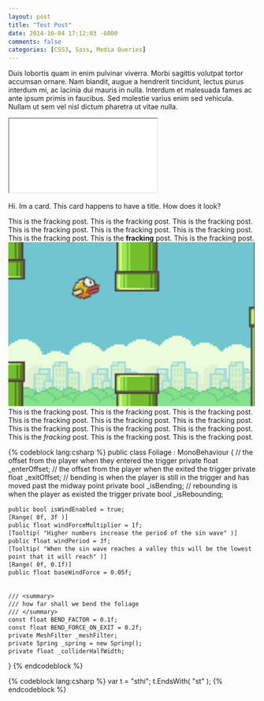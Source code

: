 ```yaml
---
layout: post
title: "Test Post"
date: 2014-10-04 17:12:03 -0800
comments: false
categories: [CSS3, Sass, Media Queries]
---
```




Duis lobortis quam in enim pulvinar viverra. Morbi sagittis volutpat tortor accumsan ornare. Nam blandit, augue a hendrerit tincidunt, lectus purus interdum mi, ac lacinia dui mauris in nulla. Interdum et malesuada fames ac ante ipsum primis in faucibus. Sed molestie varius enim sed vehicula. Nullam ut sem vel nisl dictum pharetra ut vitae nulla.

<!-- more -->


<iframe src="//www.youtube.com/embed/iWxIM9U5gHo" allowfullscreen></iframe>


Hi. Im a card. This card happens to have a title. How does it look?



This is the fracking post. This is the fracking post. This is the fracking post. This is the fracking post. This is the fracking post. This is the fracking post. This is the fracking post. This is the <b>fracking</b> post. This is the fracking post. ![Alt text](/images/flappy.png) This is the fracking post. This is the fracking post. This is the fracking post. This is the fracking post. This is the fracking post. This is the fracking post. This is the fracking post. This is the fracking post. This is the fracking post. This is the *fracking* post. This is the fracking post. This is the fracking post. 



{% codeblock lang:csharp %}
public class Foliage : MonoBehaviour
{
	// the offset from the player when they entered the trigger
	private float _enterOffset;
	// the offset from the player when the exited the trigger
	private float _exitOffset;
	// bending is when the player is still in the trigger and has moved past the midway point
	private bool _isBending;
	// rebounding is when the player as existed the trigger
	private bool _isRebounding;

	public bool isWindEnabled = true;
	[Range( 0f, 3f )]
	public float windForceMultiplier = 1f;
	[Tooltip( "Higher numbers increase the period of the sin wave" )]
	public float windPeriod = 3f;
	[Tooltip( "When the sin wave reaches a valley this will be the lowest point that it will reach" )]
	[Range( 0f, 0.1f)]
	public float baseWindForce = 0.05f;


	/// <summary>
	/// how far shall we bend the foliage
	/// </summary>
	const float BEND_FACTOR = 0.1f;
	const float BEND_FORCE_ON_EXIT = 0.2f;
	private MeshFilter _meshFilter;
	private Spring _spring = new Spring();
	private float _colliderHalfWidth;
}
{% endcodeblock %}




{% codeblock lang:csharp %}
var t = "sthi";
t.EndsWith( "st" );
{% endcodeblock %}